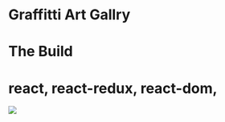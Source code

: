 
   # Graffitti Art Gallry
   # The Build
   # react, react-redux, react-dom,
<img src="https://user-images.githubusercontent.com/70597385/136441045-a85a4608-55cc-4940-ab78-4564d5812526.png" />
